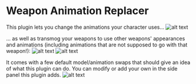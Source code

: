 # Weapon Animation Replacer
This plugin lets you change the animations your character uses...
![alt text](https://github.com/geheur/weapon-animation-replacer/blob/master/cursedbanana.png?raw=true)

... as well as transmog your weapons to use other weapons' appearances and animations (including animations that are not supposed to go with that weapon!):
![alt text](https://github.com/geheur/weapon-animation-replacer/blob/master/maulscythe.png?raw=true)
![alt text](https://github.com/geheur/weapon-animation-replacer/blob/master/shoulderhalberd.png?raw=true)

It comes with a few default model/animation swaps that should give an idea of what this plugin can do. You can modify or add your own in the side panel this plugin adds.
![alt text](https://github.com/geheur/weapon-animation-replacer/blob/master/panelicon.png?raw=true)
